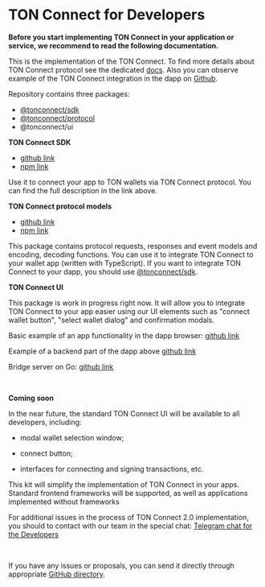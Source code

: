 # TON Connect for Developers

**Before you start implementing TON Connect in your application or service, we recommend to read the following documentation.**

This is the implementation of the TON Connect. To find more details about TON Connect protocol see the dedicated [docs](https://github.com/ton-connect/docs). Also you can observe example of the TON Connect integration in the dapp on [Github](https://github.com/ton-connect/demo-dapp).

Repository contains three packages:

- ​[@tonconnect/sdk](https://www.npmjs.com/package/@tonconnect/sdk)​
- ​[@tonconnect/protocol](https://www.npmjs.com/package/@tonconnect/protocol)​
- @tonconnect/ui

**TON Connect SDK**

- ​[github link](https://github.com/ton-connect/sdk/tree/main/packages/sdk)​
- ​[npm link](https://www.npmjs.com/package/@tonconnect/sdk)​

Use it to connect your app to TON wallets via TON Connect protocol. You can find the full description in the link above.

**TON Connect protocol models**

- ​[github link](https://github.com/ton-connect/sdk/tree/main/packages/protocol)​
- ​[npm link](https://www.npmjs.com/package/@tonconnect/protocol)​

This package contains protocol requests, responses and event models and encoding, decoding functions. You can use it to integrate TON Connect to your wallet app (written with TypeScript). If you want to integrate TON Connect to your dapp, you should use [@tonconnect/sdk](https://www.npmjs.com/package/@tonconnect/sdk).

**TON Connect UI**

This package is work in progress right now. It will allow you to integrate TON Connect to your app easier using our UI elements such as "connect wallet button", "select wallet dialog" and confirmation modals.

Basic example of an app functionality in the dapp browser: [github link](https://ton-connect.github.io/demo-dapp/)​

Example of a backend part of the dapp above [github link](https://github.com/ton-connect/demo-dapp-backend)​

Bridge server on Go: [github link](https://github.com/ton-connect/bridge)​

​

**Coming soon**

In the near future, the standard TON Connect UI will be available to all developers, including:

- modal wallet selection window;

- connect button;

- interfaces for connecting and signing transactions, etc.

This kit will simplify the implementation of TON Connect in your apps. Standard frontend frameworks will be supported, as well as applications implemented without frameworks

For additional issues in the process of TON Connect 2.0 implementation, you should to contact with our team in the special chat: [Telegram chat for the Developers](https://t.me/tonkeeperdev)​

​

If you have any issues or proposals, you can send it directly through appropriate [GitHub directory](https://github.com/ton-connect/).
